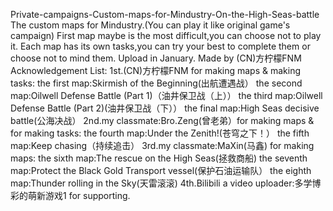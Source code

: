 Private-campaigns-Custom-maps-for-Mindustry-On-the-High-Seas-battle
The custom maps for Mindustry.(You can play it like original game's campaign)
First map maybe is the most difficult,you can choose not to play it.
Each map has its own tasks,you can try your best to complete them or choose not to mind them.
Upload in January.
Made by (CN)方柠檬FNM
Acknowledgement List:
1st.(CN)方柠檬FNM for making maps & making tasks:
the first map:Skirmish of the Beginning(出航遭遇战）
the second map:Oilwell Defense Battle (Part 1)（油井保卫战（上））
the third map:Oilwell Defense Battle (Part 2)(油井保卫战（下））
the final map:High Seas decisive battle(公海决战）
2nd.my classmate:Bro.Zeng(曾老弟）for making maps & for making tasks:
the fourth map:Under the Zenith!(苍穹之下！）
the fifth map:Keep chasing（持续追击）
3rd.my classmate:MaXin(马鑫) for making maps:
the sixth map:The rescue on the High Seas(拯救商船)
the seventh map:Protect the Black Gold Transport vessel(保护石油运输队）
the eighth map:Thunder rolling in the Sky(天雷滚滚)
4th.Bilibili a video uploader:多学博彩的萌新游戏1 for supporting.

